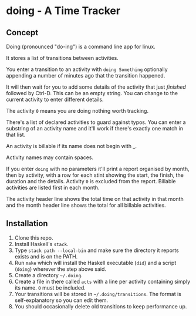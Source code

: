 # doing - A Time Tracker

## Concept

Doing (pronounced "do-ing") is a command line app for linux.  

It stores a list of transitions between activities.

You enter a transition to an activity with `doing Something` optionally appending a number of minutes ago that the transition happened.

It will then wait for you to add some details of the activity that just *finished* followed by Ctrl-D. This can be an empty string. You can change to the current activity to enter different details.

The activity `0` means you are doing nothing worth tracking.

There's a list of declared activities to guard against typos. You can enter a substring of an activity name and it'll work if there's exactly one match in that list.

An activity is billable if its name does not begin with _. 

Activity names may contain spaces.

If you enter `doing` with no parameters it'll print a report organised by month, then by activity, with a row for each stint showing the start, the finish, the duration and the details. Activity `0` is excluded from the report. Billable activities are listed first in each month.

The activity header line shows the total time on that activity in that month and the month header line shows the total for all billable activities.

## Installation

1. Clone this repo.
1. Install Haskell's `stack`.
1. Type `stack path --local-bin` and make sure the directory it reports exists and is on the PATH.
1. Run `make` which will install the Haskell executable (`did`) and a script (`doing`) wherever the step above said.
1. Create a directory `~/.doing`.
1. Create a file in there called `acts` with a line per activity containing simply its name. `0` must be included.
1. Your transitions will be stored in `~/.doing/transitions`. The format is self-explanatory so you can edit them.
1. You should occasionally delete old transitions to keep performance up.

